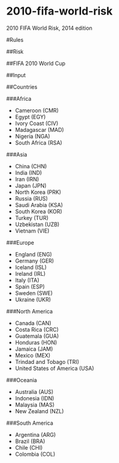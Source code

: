 2010-fifa-world-risk
====================

2010 FIFA World Risk, 2014 edition

#Rules

##Risk

##FIFA 2010 World Cup

##Input

##Countries

###Africa

* Cameroon (CMR)
* Egypt (EGY)
* Ivory Coast (CIV)
* Madagascar (MAD)
* Nigeria (NGA)
* South Africa (RSA)

###Asia

* China (CHN)
* India (IND)
* Iran (IRN)
* Japan (JPN)
* North Korea (PRK)
* Russia (RUS)
* Saudi Arabia (KSA)
* South Korea (KOR)
* Turkey (TUR)
* Uzbekistan (UZB)
* Vietnam (VIE)

###Europe

* England (ENG)
* Germany (GER)
* Iceland (ISL)
* Ireland (IRL)
* Italy (ITA)
* Spain (ESP)
* Sweden (SWE)
* Ukraine (UKR)

###North America

* Canada (CAN)
* Costa Rica (CRC)
* Guatemala (GUA)
* Honduras (HON)
* Jamaica (JAM)
* Mexico (MEX)
* Trindad and Tobago (TRI)
* United States of America (USA)

###Oceania

* Australia (AUS)
* Indonesia (IDN)
* Malaysia (MAS)
* New Zealand (NZL)

###South America

* Argentina (ARG)
* Brazil (BRA)
* Chile (CHI)
* Colombia (COL)
